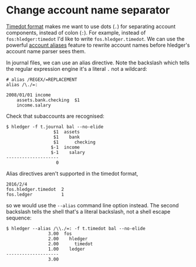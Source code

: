 # Change account name separator

[Timedot format](http://hledger.org/manual.html#timedot-format) makes me want to use dots (`.`) for separating account components, instead of colon (`:`). 
For example, instead of `fos:hledger:timedot` I'd like to write `fos.hledger.timedot`.
We can use the powerful [account aliases](http://hledger.org/manual.html#account-aliases) feature 
to rewrite account names before hledger's account name parser sees them.

In journal files, we can use an alias directive.
Note the backslash which tells the regular expression engine it's a literal `.` not a wildcard:

```journal
# alias /REGEX/=REPLACEMENT
alias /\./=:

2008/01/01 income
    assets.bank.checking  $1
    income.salary
```
Check that subaccounts are recognised:
```shell
$ hledger -f t.journal bal --no-elide
                  $1  assets
                  $1    bank
                  $1      checking
                 $-1  income
                 $-1    salary
--------------------
                   0
```

Alias directives aren't supported in the timedot format,

```timedot
2016/2/4
fos.hledger.timedot  2
fos.ledger           1
```
so we would use the `--alias` command line option instead.
The second backslash tells the shell that's a literal backslash, not a shell escape sequence:
```shell
$ hledger --alias /\\./=: -f t.timedot bal --no-elide
                3.00  fos
                2.00    hledger
                2.00      timedot
                1.00    ledger
--------------------
                3.00
```
